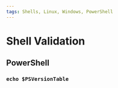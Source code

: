 ```yaml
---
tags: Shells, Linux, Windows, PowerShell
---
```

# Shell Validation
## PowerShell
### `echo $PSVersionTable`
